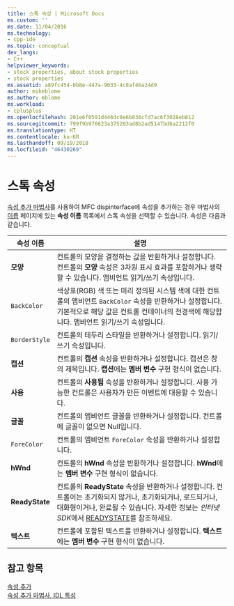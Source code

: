 ```yaml
---
title: 스톡 속성 | Microsoft Docs
ms.custom: ''
ms.date: 11/04/2016
ms.technology:
- cpp-ide
ms.topic: conceptual
dev_langs:
- C++
helpviewer_keywords:
- stock properties, about stock properties
- stock properties
ms.assetid: a89fc454-0b8e-447a-9033-4c8af46a24d9
author: mikeblome
ms.author: mblome
ms.workload:
- cplusplus
ms.openlocfilehash: 201e6f0591d446dc0e6b036cfd7ac6f3028eb812
ms.sourcegitcommit: 799f9b976623a375203ad8b2ad5147bd6a2212f0
ms.translationtype: HT
ms.contentlocale: ko-KR
ms.lasthandoff: 09/19/2018
ms.locfileid: "46430269"
---
```

# <a name="stock-properties"></a>스톡 속성

[속성 추가 마법사](../ide/idl-attributes-add-property-wizard.md)를 사용하여 MFC dispinterface에 속성을 추가하는 경우 마법사의 [이름](../ide/names-add-property-wizard.md) 페이지에 있는 **속성 이름** 목록에서 스톡 속성을 선택할 수 있습니다. 속성은 다음과 같습니다.

|속성 이름|설명|
|-------------------|-----------------|
|**모양**|컨트롤의 모양을 결정하는 값을 반환하거나 설정합니다. 컨트롤의 **모양** 속성은 3차원 표시 효과를 포함하거나 생략할 수 있습니다. 앰비언트 읽기/쓰기 속성입니다.|
|`BackColor`|색상표(RGB) 색 또는 미리 정의된 시스템 색에 대한 컨트롤의 앰비언트 `BackColor` 속성을 반환하거나 설정합니다. 기본적으로 해당 값은 컨트롤 컨테이너의 전경색에 해당합니다. 앰비언트 읽기/쓰기 속성입니다.|
|`BorderStyle`|컨트롤의 테두리 스타일을 반환하거나 설정합니다. 읽기/쓰기 속성입니다.|
|**캡션**|컨트롤의 **캡션** 속성을 반환하거나 설정합니다. 캡션은 창의 제목입니다. **캡션**에는 **멤버 변수** 구현 형식이 없습니다.|
|**사용**|컨트롤의 **사용됨** 속성을 반환하거나 설정합니다. 사용 가능한 컨트롤은 사용자가 만든 이벤트에 대응할 수 있습니다.|
|**글꼴**|컨트롤의 앰비언트 글꼴을 반환하거나 설정합니다. 컨트롤에 글꼴이 없으면 Null입니다.|
|`ForeColor`|컨트롤의 앰비언트 `ForeColor` 속성을 반환하거나 설정합니다.|
|**hWnd**|컨트롤의 **hWnd** 속성을 반환하거나 설정합니다. **hWnd**에는 **멤버 변수** 구현 형식이 없습니다.|
|**ReadyState**|컨트롤의 **ReadyState** 속성을 반환하거나 설정합니다. 컨트롤이는 초기화되지 않거나, 초기화되거나, 로드되거나, 대화형이거나, 완료될 수 있습니다. 자세한 정보는 *인터넷 SDK*에서 [READYSTATE](https://msdn.microsoft.com/library/aa768362.aspx)를 참조하세요.|
|**텍스트**|컨트롤에 포함된 텍스트를 반환하거나 설정합니다. **텍스트**에는 **멤버 변수** 구현 형식이 없습니다.|

## <a name="see-also"></a>참고 항목

[속성 추가](../ide/adding-a-property-visual-cpp.md)<br>
[속성 추가 마법사, IDL 특성](../ide/idl-attributes-add-property-wizard.md)